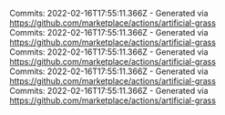 Commits: 2022-02-16T17:55:11.366Z - Generated via https://github.com/marketplace/actions/artificial-grass
<br>
Commits: 2022-02-16T17:55:11.366Z - Generated via https://github.com/marketplace/actions/artificial-grass
<br>
Commits: 2022-02-16T17:55:11.366Z - Generated via https://github.com/marketplace/actions/artificial-grass
<br>
Commits: 2022-02-16T17:55:11.366Z - Generated via https://github.com/marketplace/actions/artificial-grass
<br>
Commits: 2022-02-16T17:55:11.366Z - Generated via https://github.com/marketplace/actions/artificial-grass
<br>
